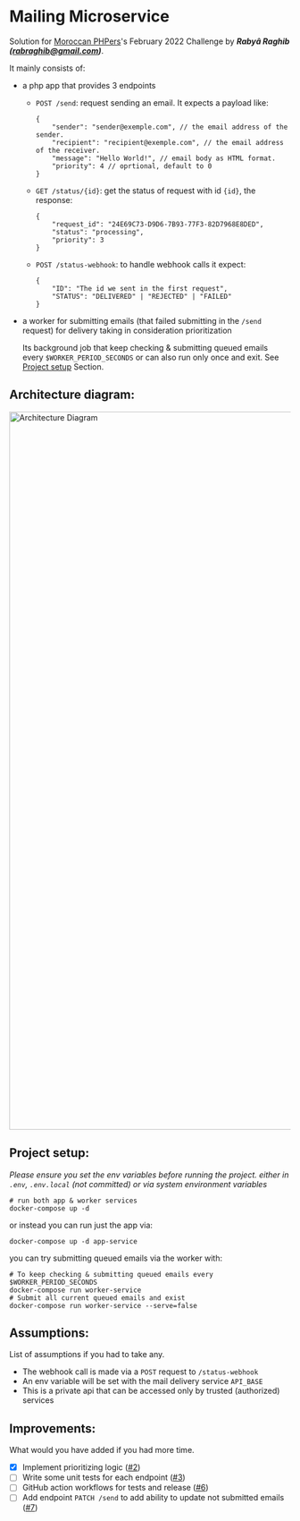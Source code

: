 # Mailing Microservice

Solution for [Moroccan PHPers](https://www.facebook.com/groups/moroccanphpers/)'s February 2022 Challenge by ***Rabyâ Raghib (<rabraghib@gmail.com>)***.

It mainly consists of:
- a php app that provides 3 endpoints
  - `POST /send`: request sending an email. It expects a payload like:
    ```
    {
        "sender": "sender@exemple.com", // the email address of the sender.
        "recipient": "recipient@exemple.com", // the email address of the receiver.
        "message": "Hello World!", // email body as HTML format.
        "priority": 4 // oprtional, default to 0
    }
    ```
  - `GET /status/{id}`: get the status of request with id `{id}`, the response:
    ```
    {
        "request_id": "24E69C73-D9D6-7B93-77F3-82D7968E8DED",
        "status": "processing",
        "priority": 3
    }
    ```
  - `POST /status-webhook`: to handle webhook calls it expect:
    ```
    {
        "ID": "The id we sent in the first request",
        "STATUS": "DELIVERED" | "REJECTED" | "FAILED"
    }
    ```
- a worker for submitting emails (that failed submitting in the `/send` request) for delivery taking in consideration prioritization

  Its background job that keep checking & submitting queued emails every `$WORKER_PERIOD_SECONDS` or can also run only once and exit. See [Project setup](#project-setup) Section.

## Architecture diagram:
<img width="1284" alt="Architecture Diagram" src="https://user-images.githubusercontent.com/49442862/152674921-3f7cfa4a-8fdd-4b62-b91f-2cb8db4b0eb4.png">

## Project setup:
*Please ensure you set the env variables before running the project. either in `.env`, `.env.local` (not committed) or via system environment variables*
```shell
# run both app & worker services
docker-compose up -d
```
or instead you can run just the app via:
```shell
docker-compose up -d app-service
```
you can try submitting queued emails via the worker with:
```shell
# To keep checking & submitting queued emails every $WORKER_PERIOD_SECONDS
docker-compose run worker-service 
# Submit all current queued emails and exist
docker-compose run worker-service --serve=false
```

## Assumptions:
List of assumptions if you had to take any.
- The webhook call is made via a `POST` request to `/status-webhook`
- An env variable will be set with the mail delivery service `API_BASE`
- This is a private api that can be accessed only by trusted (authorized) services

## Improvements:
What would you have added if you had more time.
- [X] Implement prioritizing logic ([#2](https://github.com/rabraghib/mailing-microservice/issues/2))
- [ ] Write some unit tests for each endpoint ([#3](https://github.com/rabraghib/mailing-microservice/issues/3))
- [ ] GitHub action workflows for tests and release ([#6](https://github.com/rabraghib/mailing-microservice/issues/6))
- [ ] Add endpoint `PATCH /send` to add ability to update not submitted emails ([#7](https://github.com/rabraghib/mailing-microservice/issues/7))
